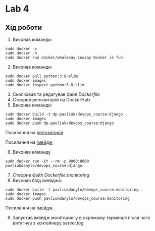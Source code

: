 # Lab 4
## Хід роботи

1. Виконав команди: 
```
sudo docker -v
sudo docker -h
sudo docker run docker/whalesay cowsay Docker is fun
```
2. Виконав команди:
```
sudo docker pull python:3.8-slim
sudo docker images
sudo docker inspect python:3.8-slim
```
3. Скопіював та редагував файл 
*Dockerfile*
4. Створив репозиторій на DockerHub
5. Виконав команди:
```
sudo docker build -t dp-pavliuk/devops_course:django .
sudo docker images 
sudo docker push dp-pavliuk/devops_course:django
```
Посилання на [репозиторій](https://https://hub.docker.com/u/pavliukdanylo)

Посилання на [імейдж](https://hub.docker.com/layers/pavliukdanylo/devops_course/django/images/sha256-40c95d98f8fd87b6451b5797db2ba5b2f6bff1c3fc493bc15e2605b379da7320?context=explore)

6. Виконав команду
```
sudo docker run -it --rm -p 8000:8000 pavliukdanylo/devops_course:django
```
7. Створив файл *Dockerfile.monitoring*
8. Виконав білд імейджа:
```
sudo docker build -t pavliukdanylo/devops_course:monitoring .
sudo docker images
sudo docker push pavliukdanylo/devops_course:monitoring 
```
Посилання на [імейдж](https://hub.docker.com/layers/pavliukdanylo/devops_course/monitoring/images/sha256-2233844df39a01f2b02ced6ef4b8f579c0c83929248f7f5af4a0d401b87ccd5a?context=explore&tab=layers)

9. Запустив імейдж моніторингу в окремому терміналі після чого витягнув з контейнеру server.log